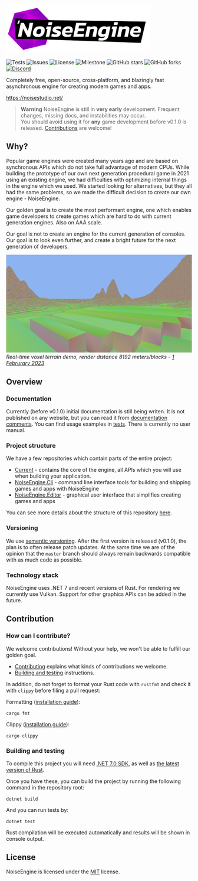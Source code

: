 <img src="https://raw.githubusercontent.com/NoiseStudio/branding/master/NoiseEngine/renders/NoiseEngine-FullLogoColor.png" alt="NoiseEngine logo" height="130">

![Tests](https://github.com/NoiseStudio/NoiseEngine/actions/workflows/tests.yml/badge.svg)
![Issues](https://img.shields.io/github/issues/NoiseStudio/NoiseEngine)
![License](https://img.shields.io/github/license/NoiseStudio/NoiseEngine)
![Milestone](https://img.shields.io/github/milestones/progress-percent/NoiseStudio/NoiseEngine/1)
![GitHub stars](https://img.shields.io/github/stars/NoiseStudio/NoiseEngine)
![GitHub forks](https://img.shields.io/github/forks/NoiseStudio/NoiseEngine)
[![Discord](https://img.shields.io/discord/1154793486164430939.svg?logo=discord)][discord]

[discord]: https://discord.gg/X3Wms5jd2x

Completely free, open-source, cross-platform, and blazingly fast asynchronous engine for creating modern games and apps.

https://noisestudio.net/

> **Warning**
NoiseEngine is still in **very early** development. Frequent changes, missing docs, and instabilities may occur.<br>
You should avoid using it for **any** game development before v0.1.0 is released. [Contributions](#how-can-i-contribute) are welcome!

## Why?
Popular game engines were created many years ago and are based on synchronous APIs which do not take full advantage of modern CPUs. While building the prototype of our own next generation procedural game in 2021 using an existing engine, we had difficulties with optimizing internal things in the engine which we used. We started looking for alternatives, but they all had the same problems, so we made the difficult decision to create our own engine - NoiseEngine.

Our golden goal is to create the most performant engine, one which enables game developers to create games which are hard to do with current generation engines. Also on AAA scale.

Our goal is not to create an engine for the current generation of consoles. Our goal is to look even further, and create a bright future for the next generation of developers.

![Voxel terrain](/images/voxel-terrain.webp)
*Real-time voxel terrain demo, render distance 8192 meters/blocks - [1 Februrary 2023](https://github.com/NoiseStudio/NoiseEngine/releases/tag/v0.1.0-alpha1)*

## Overview
### Documentation
Currently (before v0.1.0) initial documentation is still being writen. It is not published on any website, but you can read it from [documentation comments](https://learn.microsoft.com/en-us/dotnet/csharp/language-reference/language-specification/documentation-comments). You can find usage examples in [tests](/docs/project-structure.md). There is currently no user manual.

### Project structure
We have a few repositories which contain parts of the entire project:
- [Current](https://github.com/NoiseStudio/NoiseEngine) - contains the core of the engine, all APIs which you will use when building your application.
- [NoiseEngine.Cli](https://github.com/NoiseStudio/NoiseEngine.Cli) - command line interface tools for building and shipping games and apps with NoiseEngine
- [NoiseEngine.Editor](https://github.com/NoiseStudio/NoiseEngine.Editor) - graphical user interface that simplifies creating games and apps

You can see more details about the structure of this repository [here](/docs/project-structure.md).

### Versioning
We use [sementic versioning](https://semver.org/). After the first version is released (v0.1.0), the plan is to often release patch updates. At the same time we are of the opinion that the `master` branch should always remain backwards compatible with as much code as possible.

### Technology stack
NoiseEngine uses .NET 7 and recent versions of Rust. For rendering we currently use Vulkan. Support for other graphics APIs can be added in the future.

## Contribution
### How can I contribute?
We welcome contributions! Without your help, we won't be able to fulfill our golden goal.
- [Contributing](https://github.com/NoiseStudio/docs/blob/master/Contributing.md) explains what kinds of contributions we welcome.
- [Building and testing](#building) instructions.

In addition, do not forget to format your Rust code with `rustfmt` and check it with `clippy` before filing a pull request:

Formatting ([installation guide](https://github.com/rust-lang/rustfmt#on-the-stable-toolchain)):
```
cargo fmt
```

Clippy ([installation guide](https://github.com/rust-lang/rust-clippy#step-2-install-clippy)):
```
cargo clippy
```

### Building and testing
To compile this project you will need [.NET 7.0 SDK](https://dotnet.microsoft.com/en-us/download/dotnet/7.0), as well as [the latest version of Rust](https://www.rust-lang.org/learn/get-started).

Once you have these, you can build the project by running the following command in the repository root:
```
dotnet build
```
And you can run tests by:
```
dotnet test
```
Rust compilation will be executed automatically and results will be shown in console output.

## License
NoiseEngine is licensed under the [MIT](/LICENSE) license.
